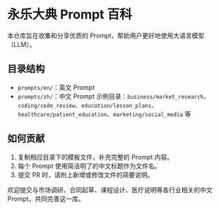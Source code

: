# 永乐大典 Prompt 百科

本仓库旨在收集和分享优质的 Prompt，帮助用户更好地使用大语言模型（LLM）。

## 目录结构

- `prompts/en/`：英文 Prompt
- `prompts/zh/`：中文 Prompt
  示例目录：`business/market_research`、`coding/code_review`、`education/lesson_plans`、`healthcare/patient_education`、`marketing/social_media` 等

## 如何贡献

1. 复制相应目录下的模板文件，补充完整的 Prompt 内容。
2. 每个 Prompt 使用简洁明了的中文标题作为文件名。
3. 提交 PR 时，请附上新增或修改文件的简要说明。

欢迎提交与市场调研、合同起草、课程设计、医疗说明等各行业相关的中文 Prompt，共同完善这一库。
